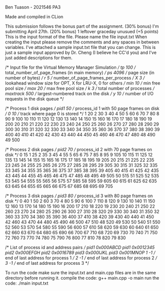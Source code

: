 Ben Tuason - 2021546
PA3



Made and compiled in CLion

This submission follows the bonus part of the assignment. (30% bonus)
I'm submitting April 27th. (20% bonus)
1 leftover graceday unusued (+5 points)
This is the input format of the file. Please name the file input.txt
When creating the input please remove the comments and any spaces in between variables.
I've attached a sample input.txt file that you can change.
This is just a sample input approved by Dr. Cheng (I believe he CC'd you) and I've just added descriptions for them.

/* Input file for the Virtual Memory Manager Simulation */
tp 100    /* total_number_of_page_frames (in main memory) */
ps 4096   /* page size (in number of bytes) */
r 5       /* number_of_page_frames_per_process */
X 3       /* lookahead window size for OPT, X for LRU-X, 0 for others */
min 10    /* min free pool size */
max 20    /* max free pool size */
k 3       /* total number of processes */
maxtrack 500  /* largest-numbered track on the disk */
y 10      /* number of I/O requests in the disk queue */

/* Process 1 disk pages */
pid1 50   /* process_id 1 with 50 page frames on disk */
0 10      /* track where page 0 is stored */
1 20
2 30
3 40
4 50
5 60
6 70
7 80
8 90
9 100
10 110
11 120
12 130
13 140
14 150
15 160
16 170
17 180
18 190
19 200
20 210
21 220
22 230
23 240
24 250
25 260
26 270
27 280
28 290
29 300
30 310
31 320
32 330
33 340
34 350
35 360
36 370
37 380
38 390
39 400
40 410
41 420
42 430
43 440
44 450
45 460
46 470
47 480
48 490
49 500

/* Process 2 disk pages */
pid2 70   /* process_id 2 with 70 page frames on disk */
0 15
1 25
2 35
3 45
4 55
5 65
6 75
7 85
8 95
9 105
10 115
11 125
12 135
13 145
14 155
15 165
16 175
17 185
18 195
19 205
20 215
21 225
22 235
23 245
24 255
25 265
26 275
27 285
28 295
29 305
30 315
31 325
32 335
33 345
34 355
35 365
36 375
37 385
38 395
39 405
40 415
41 425
42 435
43 445
44 455
45 465
46 475
47 485
48 495
49 505
50 515
51 525
52 535
53 545
54 555
55 565
56 575
57 585
58 595
59 605
60 615
61 625
62 635
63 645
64 655
65 665
66 675
67 685
68 695
69 705

/* Process 3 disk pages */
pid3 80   /* process_id 3 with 80 page frames on disk */
0 40
1 50
2 60
3 70
4 80
5 90
6 100
7 110
8 120
9 130
10 140
11 150
12 160
13 170
14 180
15 190
16 200
17 210
18 220
19 230
20 240
21 250
22 260
23 270
24 280
25 290
26 300
27 310
28 320
29 330
30 340
31 350
32 360
33 370
34 380
35 390
36 400
37 410
38 420
39 430
40 440
41 450
42 460
43 470
44 480
45 490
46 500
47 510
48 520
49 530
50 540
51 550
52 560
53 570
54 580
55 590
56 600
57 610
58 620
59 630
60 640
61 650
62 660
63 670
64 680
65 690
66 700
67 710
68 720
69 730
70 740
71 750
72 760
73 770
74 780
75 790
76 800
77 810
78 820
79 830

/* List of process id and address pairs */
pid1 0x000ABCD
pid1 0x0012345
pid2 0x000EFGH
pid2 0x0016789
pid3 0x000IJKL
pid3 0x001MNOP
1 -1     /* end of last address for process 1 */
2 -1     /* end of last address for process 2 */
3 -1     /* end of last address for process 3 */



To run the code
make sure the input.txt and main.cpp files are in the same directory before running it.
compile the code: g++ main.cpp -o main
run the code:  ./main input.txt
